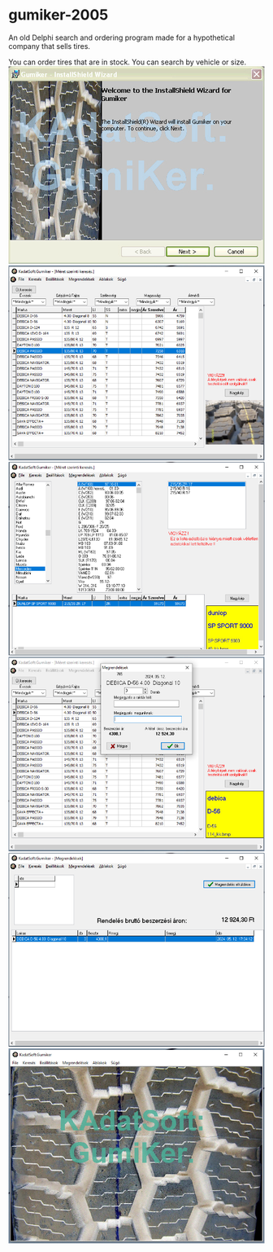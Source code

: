# gumiker-2005
An old Delphi search and ordering program made for a hypothetical company that sells tires.

You can order tires that are in stock. You can search by vehicle or size.
![](pic/welcome.jpg)
![](pic/image_0.png)
![](pic/image_1.png)
![](pic/image_3.png)
![](pic/image_2.png)
![](pic/image_4.jpg)
